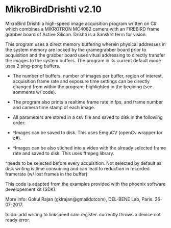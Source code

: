 # MikroBirdDrishti v2.10

MikroBird Drishti a high-speed image acquisition program written on C# which combines a MIKROTRON MC4082 camera 
with an FIREBIRD frame grabber board of Active Silicon. Drishti is a Sanskrit term for vision.

This program  uses a direct memory buffering wherein physical addresses in the system memory are locked 
by the gramegrabber board prior to acquisition and the grabber board uses vitual addressing to directly
transfer the images to the system buffers. The program in its current default mode uses 2 ping-pong buffers.

* The number of buffers, number of images per buffer, region of interest, acquisition frame rate and exposure time 
settings can be directly changed from within the program; highlighted in the begining (see somments w/ code).

* The program also prints a realtime frame rate in fps, and frame number and camera time stamp of each image.

* All parameters are stored in a csv file and saved to disk in the following order: 

* ^Images can be saved to disk. This uses EmguCV (openCv wrapper for c#).

* ^Images can be also stiched into a video with the already selected frame rate and saved to disk. This uses ffmpeg library.

^needs to be selected before every acquisition. Not selected by default as disk writing is time consuming and can lead to reduction 
in recorded framerate (w/ lost frames in the buffer).
        
This code is adapted from the examples provided with the phoenix software developement kit (SDK). 

More info: Gokul Rajan (gklrajan@gmaildotcom), DEL-BENE Lab, Paris. 26-07-2017.

to do: add writing to linkspeed cam register. currently throws a device not ready error.
